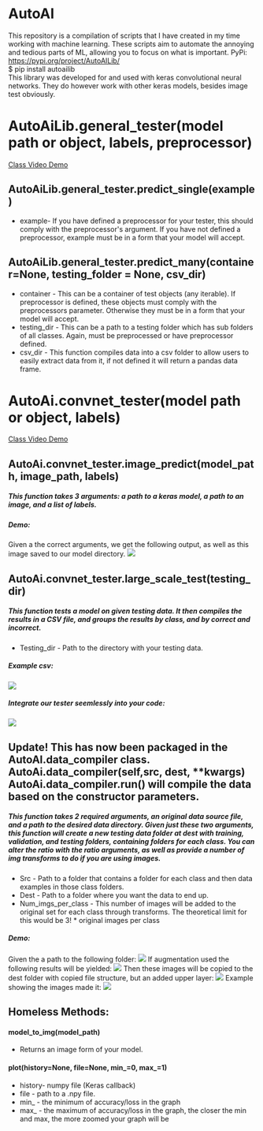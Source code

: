 # AutoAI
This repository is a compilation of scripts that I have created in my time working with machine learning. These scripts aim to automate the annoying and tedious parts of ML, allowing you to focus on what is important.
PyPi: https://pypi.org/project/AutoAILib/
</br> $ pip install autoailib </br>
This library was developed for and used with keras convolutional neural networks. They do however work with other keras models, besides image test obviously.

<div class="entry">   
    <h1> AutoAiLib.general_tester(model path or object, labels, preprocessor)</h1>
    <a href="https://youtu.be/TQisVhgUzWo"> Class Video Demo</a>
    <h2> AutoAiLib.general_tester.predict_single(example)</h2>
    <ul><li>example- If you have defined a preprocessor for your tester, this should comply with the preprocessor's argument. If
        you have not defined a preprocessor, example must be in a form that your model will accept.</li></ul>
    <h2> AutoAiLib.general_tester.predict_many(container=None, testing_folder = None, csv_dir)</h2>
        <ul>
            <li> container - This can be a container of test objects (any iterable). If preprocessor is defined, these objects must comply with the preprocessors parameter. Otherwise they must be in a form that your model will accept.</li>
            <li> testing_dir - This can be a path to a testing folder which has sub folders of all classes. Again, must be preprocessed or have preprocessor defined.</li>
            <li> csv_dir - This function compiles data into a csv folder to allow users to easily extract data from it, if not defined it will return a pandas data frame.</li>
    </ul>

 </div>



<div class="entry">
    <h1> AutoAi.convnet_tester(model path or object, labels) </h1>
    <a href="https://youtu.be/sM57JDasREk"> Class Video Demo </a>
    <h2> AutoAi.convnet_tester.image_predict(model_path, image_path, labels)</h2>
    <h5> This function takes 3 arguments: a path to a keras model, a path to an image, and a list of labels.</h5>
    <h5> Demo:</h5>
    Given a the correct arguments, we get the following output, as well as this image saved to our model directory.
    <img src="https://i.imgur.com/woiPdus.png"></img>
    
  <h2> AutoAi.convnet_tester.large_scale_test(testing_dir) </h2>
  <h5> This function tests a model on given testing data. It then compiles the results in a CSV file, and groups the results by class, and by correct and incorrect.</h5>
  <ul> 
    <li> Testing_dir - Path to the directory with your testing data.</li>
    </ul>
    <h5>Example csv:</h5>
    <img src="https://i.imgur.com/g4gNQjS.png"></img>
    <h5> Integrate our tester seemlessly into your code: </h5>
    <img src="https://i.imgur.com/U7z5L45.png"></img>
 
</div>
<div class="entry">
    <h2>Update! This has now been packaged in the AutoAI.data_compiler class.
      AutoAi.data_compiler(self,src, dest, **kwargs)</br>
      AutoAi.data_compiler.run() will compile the data based on the constructor parameters. </h2>
    <h5> This function takes 2 required arguments, an original data source file, and a path to the desired data directory. Given just these two arguments, this function will create a new testing data folder at dest with training, validation, and testing folders, containing folders for each class. You can alter the ratio with the ratio arguments, as well as provide a number of img transforms to do if you are using images.</h5>
    <ul>
      <li> Src - Path to a folder that contains a folder for each class and then data examples in those class folders. </li>
      <li> Dest - Path to a folder where you want the data to end up. </li>
      <li> Num_imgs_per_class - This number of images will be added to the original set for each class through transforms. The theoretical limit for this would be 3! * original images per class </li>
      </ul>
      <h5> Demo:</h5>
      Given the a path to the following folder:
      <img src="https://i.imgur.com/SSpydEv.png"></img>
      If augmentation used the following results will be yielded:
      <img src="https://i.imgur.com/4okyMrN.png"></img>
      Then these images will be copied to the dest folder with copied file structure, but an added upper layer:
      <img src="https://i.imgur.com/TY7HvL4.png"</img>
      Example showing the images made it:
      <img src="https://i.imgur.com/3ily5dU.png"</img>
  </div>
  
<div class="entry">
    <h2>Homeless Methods:</h2>
    <h4> model_to_img(model_path) </h4>
    <ul>
        <li>Returns an image form of your model.</li>
    </ul>
    <h4> plot(history=None, file=None, min_=0, max_=1)</h4>
    <ul><li>history- numpy file (Keras callback)</li>
        <li>file - path to a .npy file.</li>
        <li>min_ - the minimum of accuracy/loss in the graph</li>
        <li>max_ - the maximum of accuracy/loss in the graph, the closer the min and max, the more zoomed your graph will be</li> 
    </ul>
</div>
